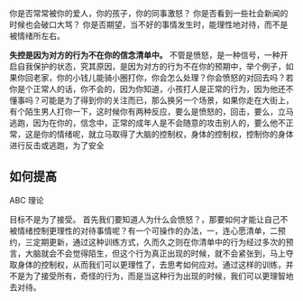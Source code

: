 你是否常常被你的爱人，你的孩子，你的同事激怒？
你是否看到一些社会新闻的时候也会破口大骂？
你是否期望，当不好的事情发生时，能理性地对待，而不是被情绪所左右。

**失控是因为对方的行为不在你的信念清单中。**
不管是愤怒，是一种信号，一种开启自我保护的状态，究其原因，是因为对方的行为不在你的预期中，举个例子，如果你回老家，你的小钱儿能骑小圈打你，你会怎么处理？你会愤怒的对回去吗？若你是个正常人的话，你不会的，因为你知道，小孩打人是正常的行为，因为他还不懂事吗？可能是为了得到你的关注而已，那么换另一个场景，如果你走在大街上，有个陌生男人打你一下，这时候你有两种反应，要么是愤怒的，回击，要么，立马逃跑，因为在你的，信念中，正常的成年人是不会随意的攻击别人的，要么他不正常，这是你的情绪呢，就立马取得了大脑的控制权，身体的控制权，控制你的身体进行反击或逃跑，为了安全

## 如何提高
ABC 理论

目标不是为了接受。
首先我们要知道人为什么会愤怒？，那要如何才能让自己不被情绪控制更理性的对待事情呢？有一个可操作的办法，一，连心愿清单，二预约，三定期更新，通过这种训练方式，久而久之则在你清单中的行为经过多次的预言，大脑就会不会觉得陌生，但这个行为真正出现的时候，就不会紧张到，马上夺取身体的控制权，从而我们可以更理性了，去思考如何应对。通过这样的训练，并不是为了接受所有，奇怪的行为，而是当这种行为出现的时候，我们可以更理智地去对待。